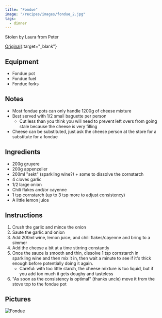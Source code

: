 ```yaml
---
title: "Fondue"
image: "/recipes/images/fondue_2.jpg"
tags:
  - dinner
---
```


Stolen by Laura from Peter

[Original](images/fondue.jpg){:target="_blank"}

## Equipment

* Fondue pot
* Fondue fuel
* Fondue forks

## Notes

* Most fondue pots can only handle 1200g of cheese mixture
* Best served with 1/2 small baguette per person
  * Cut less than you think you will need to prevent left overs from going stale because the cheese is very filling
* Cheese can be substituted, just ask the cheese person at the store for a substitute for a fondue

## Ingredients

* 200g gruyere
* 200g appenzeller
* 200ml "sekt" (sparkling wine?) + some to dissolve the cornstarch
* 4 cloves garlic
* 1/2 large onion
* Chili flakes and/or cayenne
* 1 tsp cornstarch (up to 3 tsp more to adjust consistency)
* A little lemon juice

## Instructions

1. Crush the garlic and mince the onion
2. Saute the garlic and onion
3. Add 200ml wine, lemon juice, and chili flakes/cayenne and bring to a simmer
4. Add the cheese a bit at a time stirring constantly
5. Once the sauce is smooth and thin, dissolve 1 tsp cornstarch in sparkling wine and then mix it in, then wait a minute to see if it's thick enough before potentially doing it again.
    * Careful: with too little starch, the cheese mixture is too liquid, but   if you add too much it gets doughy and tasteless
6. "As soon as the consistency is optimal" (thanks uncle) move it from the stove top to the fondue pot

## Pictures

![Fondue](images/fondue_2.jpg)